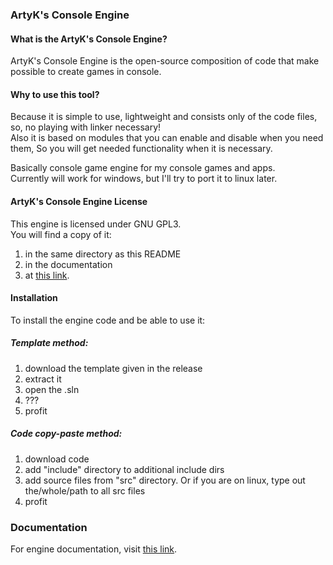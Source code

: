 ### ArtyK's Console Engine

#### What is the ArtyK's Console Engine?
ArtyK's Console Engine is the open-source composition of code that make possible to create games in console.

#### Why to use this tool?
Because it is simple to use, lightweight and consists only of the code files, so, no playing with linker necessary!  
Also it is based on modules that you can enable and disable when you need them, So you will get needed functionality when it is necessary.  

Basically console game engine for my console games and apps.  
Currently will work for windows, but I'll try to port it to linux later. 

#### ArtyK's Console Engine License
This engine is licensed under GNU GPL3.  
You will find a copy of it:
1. in the same directory as this README
2. in the documentation
3. at <a href="https://www.gnu.org/licenses/gpl-3.0.md" target="_blank">this link</a>.

#### Installation
To install the engine code and be able to use it:

##### Template method:

1. download the template given in the release  
2. extract it  
3. open the .sln  
4. ???  
5. profit  

##### Code copy-paste method:
1. download code  
2. add "include" directory to additional include dirs  
3. add source files from "src" directory. Or if you are on linux, type out the/whole/path to all src files  
4. profit  

### Documentation
For engine documentation, visit <a href="https://consoleengine.artyk.repl.co/doc/html_doc/" target="_blank">this link</a>.  

